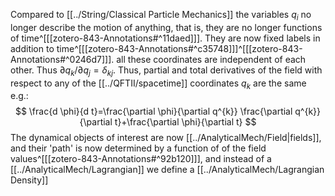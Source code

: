 Compared to [[../String/Classical Particle Mechanics]] the variables $q_i$ no longer describe the motion of anything, that is, they are no longer functions of time^[[[zotero-843-Annotations#^11daed]]]. They are now fixed labels in addition to time^[[[zotero-843-Annotations#^c35748]]]^[[[zotero-843-Annotations#^0246d7]]]. all these coordinates are independent of each other. Thus $\partial q_k/\partial q_j = \delta_{kj}$. Thus, partial and total derivatives of the field with respect to any of the [[../QFTII/spacetime]] coordinates $q_k$ are the same e.g.:
$$
\frac{d \phi}{d t}=\frac{\partial \phi}{\partial q^{k}} \frac{\partial q^{k}}{\partial t}+\frac{\partial \phi}{\partial t}
$$
The dynamical objects of interest are now [[../AnalyticalMech/Field|fields]], and their 'path' is now determined by a function of of the field values^[[[zotero-843-Annotations#^92b120]]], and instead of a [[../AnalyticalMech/Lagrangian]] we define a [[../AnalyticalMech/Lagrangian Density]]